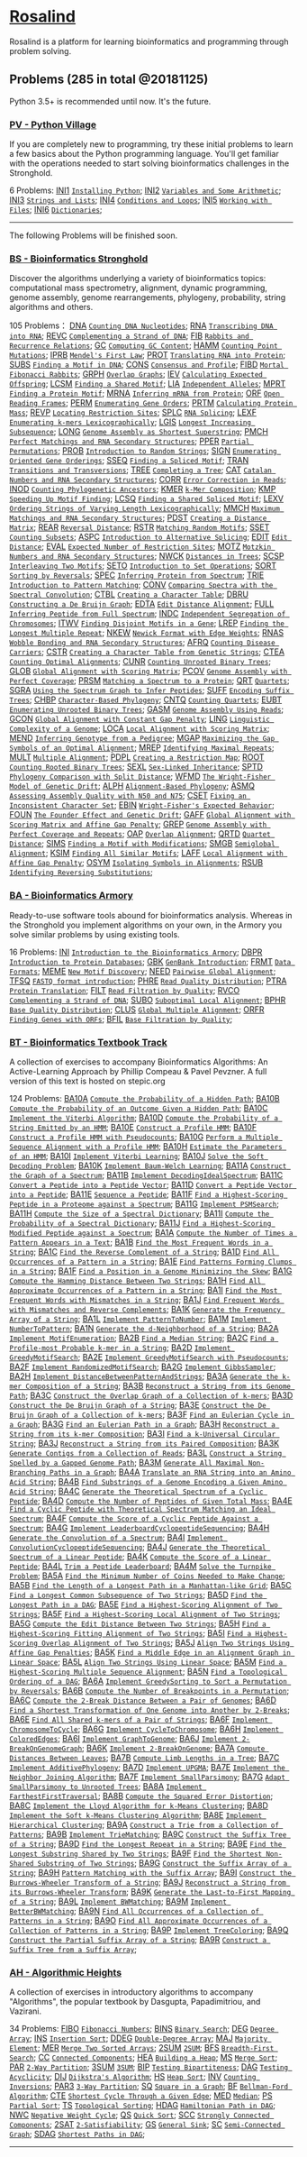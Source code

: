 # [Rosalind](http://rosalind.info/problems/list-view/)
Rosalind is a platform for learning bioinformatics and programming through problem solving.

## Problems (285 in total @20181125)
Python 3.5+ is recommended until now. It's the future.

### [PV - Python Village](http://rosalind.info/problems/list-view/?location=python-village)
If you are completely new to programming, try these initial problems to learn a few basics about the Python programming language. You'll get familiar with the operations needed to start solving bioinformatics challenges in the Stronghold.

6 Problems:
[INI1](http://rosalind.info/problems/ini1/) [`Installing Python`](https://github.com/lizc07/rosalind/blob/master/PV_INI1.py);
[INI2](http://rosalind.info/problems/ini2/) [`Variables and Some Arithmetic`](https://github.com/lizc07/rosalind/blob/master/PV_INI2.py);
[INI3](http://rosalind.info/problems/ini3/) [`Strings and Lists`](https://github.com/lizc07/rosalind/blob/master/PV_INI3.py);
[INI4](http://rosalind.info/problems/ini4/) [`Conditions and Loops`](https://github.com/lizc07/rosalind/blob/master/PV_INI4.py);
[INI5](http://rosalind.info/problems/ini5/) [`Working with Files`](https://github.com/lizc07/rosalind/blob/master/PV_INI5.py);
[INI6](http://rosalind.info/problems/ini6/) [`Dictionaries`](https://github.com/lizc07/rosalind/blob/master/PV_INI6.py);

----------------------------------------
The following Problems will be finished soon.

### [BS - Bioinformatics Stronghold](http://rosalind.info/problems/list-view/)
Discover the algorithms underlying a variety of bioinformatics topics: computational mass spectrometry, alignment, dynamic programming, genome assembly, genome rearrangements, phylogeny, probability, string algorithms and others.

105 Problems：
[DNA](http://rosalind.info/problems/dna/) [`Counting DNA Nucleotides`](https://github.com/lizc07/rosalind/blob/master/BS_DNA.py);
[RNA](http://rosalind.info/problems/rna/) [`Transcribing DNA into RNA`](https://github.com/lizc07/rosalind/blob/master/BS_RNA.py);
[REVC](http://rosalind.info/problems/revc/) [`Complementing a Strand of DNA`](https://github.com/lizc07/rosalind/blob/master/BS_REVC.py);
[FIB](http://rosalind.info/problems/fib/) [`Rabbits and Recurrence Relations`](https://github.com/lizc07/rosalind/blob/master/BS_FIB.py);
[GC](http://rosalind.info/problems/gc/) [`Computing GC Content`](https://github.com/lizc07/rosalind/blob/master/BS_GC.py);
[HAMM](http://rosalind.info/problems/hamm/) [`Counting Point Mutations`](https://github.com/lizc07/rosalind/blob/master/BS_HAMM.py);
[IPRB](http://rosalind.info/problems/iprb/) [`Mendel's First Law`](https://github.com/lizc07/rosalind/blob/master/BS_IPRB.py);
[PROT](http://rosalind.info/problems/prot/) [`Translating RNA into Protein`](https://github.com/lizc07/rosalind/blob/master/BS_PROT.py);
[SUBS](http://rosalind.info/problems/subs/) [`Finding a Motif in DNA`](https://github.com/lizc07/rosalind/blob/master/BS_SUBS.py);
[CONS](http://rosalind.info/problems/cons/) [`Consensus and Profile`](https://github.com/lizc07/rosalind/blob/master/BS_CONS.py);
[FIBD](http://rosalind.info/problems/fibd/) [`Mortal Fibonacci Rabbits`](https://github.com/lizc07/rosalind/blob/master/BS_FIBD.py);
[GRPH](http://rosalind.info/problems/grph/) [`Overlap Graphs`](https://github.com/lizc07/rosalind/blob/master/BS_GRPH.py);
[IEV](http://rosalind.info/problems/iev/) [`Calculating Expected Offspring`](https://github.com/lizc07/rosalind/blob/master/BS_IEV.py);
[LCSM](http://rosalind.info/problems/lcsm/) [`Finding a Shared Motif`](https://github.com/lizc07/rosalind/blob/master/BS_LCSM.py);
[LIA](http://rosalind.info/problems/lia/) [`Independent Alleles`](https://github.com/lizc07/rosalind/blob/master/BS_LIA.py);
[MPRT](http://rosalind.info/problems/mprt/) [`Finding a Protein Motif`](https://github.com/lizc07/rosalind/blob/master/BS_MPRT.py);
[MRNA](http://rosalind.info/problems/mrna/) [`Inferring mRNA from Protein`](https://github.com/lizc07/rosalind/blob/master/BS_MRNA.py);
[ORF](http://rosalind.info/problems/orf/) [`Open Reading Frames`](https://github.com/lizc07/rosalind/blob/master/BS_ORF.py);
[PERM](http://rosalind.info/problems/perm/) [`Enumerating Gene Orders`](https://github.com/lizc07/rosalind/blob/master/BS_PERM.py);
[PRTM](http://rosalind.info/problems/prtm/) [`Calculating Protein Mass`](https://github.com/lizc07/rosalind/blob/master/BS_PRTM.py);
[REVP](http://rosalind.info/problems/revp/) [`Locating Restriction Sites`](https://github.com/lizc07/rosalind/blob/master/BS_REVP.py);
[SPLC](http://rosalind.info/problems/splc/) [`RNA Splicing`](https://github.com/lizc07/rosalind/blob/master/BS_SPLC.py);
[LEXF](http://rosalind.info/problems/lexf/) [`Enumerating k-mers Lexicographically`](https://github.com/lizc07/rosalind/blob/master/BS_LEXF.py);
[LGIS](http://rosalind.info/problems/lgis/) [`Longest Increasing Subsequence`](https://github.com/lizc07/rosalind/blob/master/BS_LGIS.py);
[LONG](http://rosalind.info/problems/long/) [`Genome Assembly as Shortest Superstring`](https://github.com/lizc07/rosalind/blob/master/BS_LONG.py);
[PMCH](http://rosalind.info/problems/pmch/) [`Perfect Matchings and RNA Secondary Structures`](https://github.com/lizc07/rosalind/blob/master/BS_PMCH.py);
[PPER](http://rosalind.info/problems/pper/) [`Partial Permutations`](https://github.com/lizc07/rosalind/blob/master/BS_PPER.py);
[PROB](http://rosalind.info/problems/prob/) [`Introduction to Random Strings`](https://github.com/lizc07/rosalind/blob/master/BS_PROB.py);
[SIGN](http://rosalind.info/problems/sign/) [`Enumerating Oriented Gene Orderings`](https://github.com/lizc07/rosalind/blob/master/BS_SIGN.py);
[SSEQ](http://rosalind.info/problems/sseq/) [`Finding a Spliced Motif`](https://github.com/lizc07/rosalind/blob/master/BS_SSEQ.py);
[TRAN](http://rosalind.info/problems/tran/) [`Transitions and Transversions`](https://github.com/lizc07/rosalind/blob/master/BS_TRAN.py);
[TREE](http://rosalind.info/problems/tree/) [`Completing a Tree`](https://github.com/lizc07/rosalind/blob/master/BS_TREE.py);
[CAT](http://rosalind.info/problems/cat/) [`Catalan Numbers and RNA Secondary Structures`](https://github.com/lizc07/rosalind/blob/master/BS_CAT.py);
[CORR](http://rosalind.info/problems/corr/) [`Error Correction in Reads`](https://github.com/lizc07/rosalind/blob/master/BS_CORR.py);
[INOD](http://rosalind.info/problems/inod/) [`Counting Phylogenetic Ancestors`](https://github.com/lizc07/rosalind/blob/master/BS_INOD.py);
[KMER](http://rosalind.info/problems/kmer/) [`k-Mer Composition`](https://github.com/lizc07/rosalind/blob/master/BS_KMER.py);
[KMP](http://rosalind.info/problems/kmp/) [`Speeding Up Motif Finding`](https://github.com/lizc07/rosalind/blob/master/BS_KMP.py);
[LCSQ](http://rosalind.info/problems/lcsq/) [`Finding a Shared Spliced Motif`](https://github.com/lizc07/rosalind/blob/master/BS_LCSQ.py);
[LEXV](http://rosalind.info/problems/lexv/) [`Ordering Strings of Varying Length Lexicographically`](https://github.com/lizc07/rosalind/blob/master/BS_LEXV.py);
[MMCH](http://rosalind.info/problems/mmch/) [`Maximum Matchings and RNA Secondary Structures`](https://github.com/lizc07/rosalind/blob/master/BS_MMCH.py);
[PDST](http://rosalind.info/problems/pdst/) [`Creating a Distance Matrix`](https://github.com/lizc07/rosalind/blob/master/BS_PDST.py);
[REAR](http://rosalind.info/problems/rear/) [`Reversal Distance`](https://github.com/lizc07/rosalind/blob/master/BS_REAR.py);
[RSTR](http://rosalind.info/problems/rstr/) [`Matching Random Motifs`](https://github.com/lizc07/rosalind/blob/master/BS_RSTR.py);
[SSET](http://rosalind.info/problems/sset/) [`Counting Subsets`](https://github.com/lizc07/rosalind/blob/master/BS_SSET.py);
[ASPC](http://rosalind.info/problems/aspc/) [`Introduction to Alternative Splicing`](https://github.com/lizc07/rosalind/blob/master/BS_ASPC.py);
[EDIT](http://rosalind.info/problems/edit/) [`Edit Distance`](https://github.com/lizc07/rosalind/blob/master/BS_EDIT.py);
[EVAL](http://rosalind.info/problems/eval/) [`Expected Number of Restriction Sites`](https://github.com/lizc07/rosalind/blob/master/BS_EVAL.py);
[MOTZ](http://rosalind.info/problems/motz/) [`Motzkin Numbers and RNA Secondary Structures`](https://github.com/lizc07/rosalind/blob/master/BS_MOTZ.py);
[NWCK](http://rosalind.info/problems/nwck/) [`Distances in Trees`](https://github.com/lizc07/rosalind/blob/master/BS_NWCK.py);
[SCSP](http://rosalind.info/problems/scsp/) [`Interleaving Two Motifs`](https://github.com/lizc07/rosalind/blob/master/BS_SCSP.py);
[SETO](http://rosalind.info/problems/seto/) [`Introduction to Set Operations`](https://github.com/lizc07/rosalind/blob/master/BS_SETO.py);
[SORT](http://rosalind.info/problems/sort/) [`Sorting by Reversals`](https://github.com/lizc07/rosalind/blob/master/BS_SORT.py);
[SPEC](http://rosalind.info/problems/spec/) [`Inferring Protein from Spectrum`](https://github.com/lizc07/rosalind/blob/master/BS_SPEC.py);
[TRIE](http://rosalind.info/problems/trie/) [`Introduction to Pattern Matching`](https://github.com/lizc07/rosalind/blob/master/BS_TRIE.py);
[CONV](http://rosalind.info/problems/conv/) [`Comparing Spectra with the Spectral Convolution`](https://github.com/lizc07/rosalind/blob/master/BS_CONV.py);
[CTBL](http://rosalind.info/problems/ctbl/) [`Creating a Character Table`](https://github.com/lizc07/rosalind/blob/master/BS_CTBL.py);
[DBRU](http://rosalind.info/problems/dbru/) [`Constructing a De Bruijn Graph`](https://github.com/lizc07/rosalind/blob/master/BS_DBRU.py);
[EDTA](http://rosalind.info/problems/edta/) [`Edit Distance Alignment`](https://github.com/lizc07/rosalind/blob/master/BS_EDTA.py);
[FULL](http://rosalind.info/problems/full/) [`Inferring Peptide from Full Spectrum`](https://github.com/lizc07/rosalind/blob/master/BS_FULL.py);
[INDC](http://rosalind.info/problems/indc/) [`Independent Segregation of Chromosomes`](https://github.com/lizc07/rosalind/blob/master/BS_INDC.py);
[ITWV](http://rosalind.info/problems/itwv/) [`Finding Disjoint Motifs in a Gene`](https://github.com/lizc07/rosalind/blob/master/BS_ITWV.py);
[LREP](http://rosalind.info/problems/lrep/) [`Finding the Longest Multiple Repeat`](https://github.com/lizc07/rosalind/blob/master/BS_LREP.py);
[NKEW](http://rosalind.info/problems/nkew/) [`Newick Format with Edge Weights`](https://github.com/lizc07/rosalind/blob/master/BS_NKEW.py);
[RNAS](http://rosalind.info/problems/rnas/) [`Wobble Bonding and RNA Secondary Structures`](https://github.com/lizc07/rosalind/blob/master/BS_RNAS.py);
[AFRQ](http://rosalind.info/problems/afrq/) [`Counting Disease Carriers`](https://github.com/lizc07/rosalind/blob/master/BS_AFRQ.py);
[CSTR](http://rosalind.info/problems/cstr/) [`Creating a Character Table from Genetic Strings`](https://github.com/lizc07/rosalind/blob/master/BS_CSTR.py);
[CTEA](http://rosalind.info/problems/ctea/) [`Counting Optimal Alignments`](https://github.com/lizc07/rosalind/blob/master/BS_CTEA.py);
[CUNR](http://rosalind.info/problems/cunr/) [`Counting Unrooted Binary Trees`](https://github.com/lizc07/rosalind/blob/master/BS_CUNR.py);
[GLOB](http://rosalind.info/problems/glob/) [`Global Alignment with Scoring Matrix`](https://github.com/lizc07/rosalind/blob/master/BS_GLOB.py);
[PCOV](http://rosalind.info/problems/pcov/) [`Genome Assembly with Perfect Coverage`](https://github.com/lizc07/rosalind/blob/master/BS_PCOV.py);
[PRSM](http://rosalind.info/problems/prsm/) [`Matching a Spectrum to a Protein`](https://github.com/lizc07/rosalind/blob/master/BS_PRSM.py);
[QRT](http://rosalind.info/problems/qrt/) [`Quartets`](https://github.com/lizc07/rosalind/blob/master/BS_QRT.py);
[SGRA](http://rosalind.info/problems/sgra/) [`Using the Spectrum Graph to Infer Peptides`](https://github.com/lizc07/rosalind/blob/master/BS_SGRA.py);
[SUFF](http://rosalind.info/problems/suff/) [`Encoding Suffix Trees`](https://github.com/lizc07/rosalind/blob/master/BS_SUFF.py);
[CHBP](http://rosalind.info/problems/chbp/) [`Character-Based Phylogeny`](https://github.com/lizc07/rosalind/blob/master/BS_CHBP.py);
[CNTQ](http://rosalind.info/problems/cntq/) [`Counting Quartets`](https://github.com/lizc07/rosalind/blob/master/BS_CNTQ.py);
[EUBT](http://rosalind.info/problems/eubt/) [`Enumerating Unrooted Binary Trees`](https://github.com/lizc07/rosalind/blob/master/BS_EUBT.py);
[GASM](http://rosalind.info/problems/gasm/) [`Genome Assembly Using Reads`](https://github.com/lizc07/rosalind/blob/master/BS_GASM.py);
[GCON](http://rosalind.info/problems/gcon/) [`Global Alignment with Constant Gap Penalty`](https://github.com/lizc07/rosalind/blob/master/BS_GCON.py);
[LING](http://rosalind.info/problems/ling/) [`Linguistic Complexity of a Genome`](https://github.com/lizc07/rosalind/blob/master/BS_LING.py);
[LOCA](http://rosalind.info/problems/loca/) [`Local Alignment with Scoring Matrix`](https://github.com/lizc07/rosalind/blob/master/BS_LOCA.py);
[MEND](http://rosalind.info/problems/mend/) [`Inferring Genotype from a Pedigree`](https://github.com/lizc07/rosalind/blob/master/BS_MEND.py);
[MGAP](http://rosalind.info/problems/mgap/) [`Maximizing the Gap Symbols of an Optimal Alignment`](https://github.com/lizc07/rosalind/blob/master/BS_MGAP.py);
[MREP](http://rosalind.info/problems/mrep/) [`Identifying Maximal Repeats`](https://github.com/lizc07/rosalind/blob/master/BS_MREP.py);
[MULT](http://rosalind.info/problems/mult/) [`Multiple Alignment`](https://github.com/lizc07/rosalind/blob/master/BS_MULT.py);
[PDPL](http://rosalind.info/problems/pdpl/) [`Creating a Restriction Map`](https://github.com/lizc07/rosalind/blob/master/BS_PDPL.py);
[ROOT](http://rosalind.info/problems/root/) [`Counting Rooted Binary Trees`](https://github.com/lizc07/rosalind/blob/master/BS_ROOT.py);
[SEXL](http://rosalind.info/problems/sexl/) [`Sex-Linked Inheritance`](https://github.com/lizc07/rosalind/blob/master/BS_SEXL.py);
[SPTD](http://rosalind.info/problems/sptd/) [`Phylogeny Comparison with Split Distance`](https://github.com/lizc07/rosalind/blob/master/BS_SPTD.py);
[WFMD](http://rosalind.info/problems/wfmd/) [`The Wright-Fisher Model of Genetic Drift`](https://github.com/lizc07/rosalind/blob/master/BS_WFMD.py);
[ALPH](http://rosalind.info/problems/alph/) [`Alignment-Based Phylogeny`](https://github.com/lizc07/rosalind/blob/master/BS_ALPH.py);
[ASMQ](http://rosalind.info/problems/asmq/) [`Assessing Assembly Quality with N50 and N75`](https://github.com/lizc07/rosalind/blob/master/BS_ASMQ.py);
[CSET](http://rosalind.info/problems/cset/) [`Fixing an Inconsistent Character Set`](https://github.com/lizc07/rosalind/blob/master/BS_CSET.py);
[EBIN](http://rosalind.info/problems/ebin/) [`Wright-Fisher's Expected Behavior`](https://github.com/lizc07/rosalind/blob/master/BS_EBIN.py);
[FOUN](http://rosalind.info/problems/foun/) [`The Founder Effect and Genetic Drift`](https://github.com/lizc07/rosalind/blob/master/BS_FOUN.py);
[GAFF](http://rosalind.info/problems/gaff/) [`Global Alignment with Scoring Matrix and Affine Gap Penalty`](https://github.com/lizc07/rosalind/blob/master/BS_GAFF.py);
[GREP](http://rosalind.info/problems/grep/) [`Genome Assembly with Perfect Coverage and Repeats`](https://github.com/lizc07/rosalind/blob/master/BS_GREP.py);
[OAP](http://rosalind.info/problems/oap/) [`Overlap Alignment`](https://github.com/lizc07/rosalind/blob/master/BS_OAP.py);
[QRTD](http://rosalind.info/problems/qrtd/) [`Quartet Distance`](https://github.com/lizc07/rosalind/blob/master/BS_QRTD.py);
[SIMS](http://rosalind.info/problems/sims/) [`Finding a Motif with Modifications`](https://github.com/lizc07/rosalind/blob/master/BS_SIMS.py);
[SMGB](http://rosalind.info/problems/smgb/) [`Semiglobal Alignment`](https://github.com/lizc07/rosalind/blob/master/BS_SMGB.py);
[KSIM](http://rosalind.info/problems/ksim/) [`Finding All Similar Motifs`](https://github.com/lizc07/rosalind/blob/master/BS_KSIM.py);
[LAFF](http://rosalind.info/problems/laff/) [`Local Alignment with Affine Gap Penalty`](https://github.com/lizc07/rosalind/blob/master/BS_LAFF.py);
[OSYM](http://rosalind.info/problems/osym/) [`Isolating Symbols in Alignments`](https://github.com/lizc07/rosalind/blob/master/BS_OSYM.py);
[RSUB](http://rosalind.info/problems/rsub/) [`Identifying Reversing Substitutions`](https://github.com/lizc07/rosalind/blob/master/BS_RSUB.py);

### [BA - Bioinformatics Armory](http://rosalind.info/problems/list-view/?location=bioinformatics-armory)
Ready-to-use software tools abound for bioinformatics analysis. Whereas in the Stronghold you implement algorithms on your own, in the Armory you solve similar problems by using existing tools.

16 Problems:
[INI](http://rosalind.info/problems/ini) [`Introduction to the Bioinformatics Armory`](https://github.com/lizc07/rosalind/blob/master/BA_INI.py);
[DBPR](http://rosalind.info/problems/dbpr) [`Introduction to Protein Databases`](https://github.com/lizc07/rosalind/blob/master/BA_DBPR.py);
[GBK](http://rosalind.info/problems/gbk) [`GenBank Introduction`](https://github.com/lizc07/rosalind/blob/master/BA_GBK.py);
[FRMT](http://rosalind.info/problems/frmt) [`Data Formats`](https://github.com/lizc07/rosalind/blob/master/BA_FRMT.py);
[MEME](http://rosalind.info/problems/meme) [`New Motif Discovery`](https://github.com/lizc07/rosalind/blob/master/BA_MEME.py);
[NEED](http://rosalind.info/problems/need) [`Pairwise Global Alignment`](https://github.com/lizc07/rosalind/blob/master/BA_NEED.py);
[TFSQ](http://rosalind.info/problems/tfsq) [`FASTQ format introduction`](https://github.com/lizc07/rosalind/blob/master/BA_TFSQ.py);
[PHRE](http://rosalind.info/problems/phre) [`Read Quality Distribution`](https://github.com/lizc07/rosalind/blob/master/BA_PHRE.py);
[PTRA](http://rosalind.info/problems/ptra) [`Protein Translation`](https://github.com/lizc07/rosalind/blob/master/BA_PTRA.py);
[FILT](http://rosalind.info/problems/filt) [`Read Filtration by Quality`](https://github.com/lizc07/rosalind/blob/master/BA_FILT.py);
[RVCO](http://rosalind.info/problems/rvco) [`Complementing a Strand of DNA`](https://github.com/lizc07/rosalind/blob/master/BA_RVCO.py);
[SUBO](http://rosalind.info/problems/subo) [`Suboptimal Local Alignment`](https://github.com/lizc07/rosalind/blob/master/BA_SUBO.py);
[BPHR](http://rosalind.info/problems/bphr) [`Base Quality Distribution`](https://github.com/lizc07/rosalind/blob/master/BA_BPHR.py);
[CLUS](http://rosalind.info/problems/clus) [`Global Multiple Alignment`](https://github.com/lizc07/rosalind/blob/master/BA_CLUS.py);
[ORFR](http://rosalind.info/problems/orfr) [`Finding Genes with ORFs`](https://github.com/lizc07/rosalind/blob/master/BA_ORFR.py);
[BFIL](http://rosalind.info/problems/bfil) [`Base Filtration by Quality`](https://github.com/lizc07/rosalind/blob/master/BA_BFIL.py);
### [BT - Bioinformatics Textbook Track](http://rosalind.info/problems/list-view/?location=bioinformatics-textbook-track)
A collection of exercises to accompany Bioinformatics Algorithms: An Active-Learning Approach by Phillip Compeau & Pavel Pevzner. A full version of this text is hosted on stepic.org

124 Problems:
[BA10A](http://rosalind.info/problems/ba10a) [`Compute the Probability of a Hidden Path`](https://github.com/lizc07/rosalind/blob/master/BT_BA10A.py);
[BA10B](http://rosalind.info/problems/ba10b) [`Compute the Probability of an Outcome Given a Hidden Path`](https://github.com/lizc07/rosalind/blob/master/BT_BA10B.py);
[BA10C](http://rosalind.info/problems/ba10c) [`Implement the Viterbi Algorithm`](https://github.com/lizc07/rosalind/blob/master/BT_BA10C.py);
[BA10D](http://rosalind.info/problems/ba10d) [`Compute the Probability of a String Emitted by an HMM`](https://github.com/lizc07/rosalind/blob/master/BT_BA10D.py);
[BA10E](http://rosalind.info/problems/ba10e) [`Construct a Profile HMM`](https://github.com/lizc07/rosalind/blob/master/BT_BA10E.py);
[BA10F](http://rosalind.info/problems/ba10f) [`Construct a Profile HMM with Pseudocounts`](https://github.com/lizc07/rosalind/blob/master/BT_BA10F.py);
[BA10G](http://rosalind.info/problems/ba10g) [`Perform a Multiple Sequence Alignment with a Profile HMM`](https://github.com/lizc07/rosalind/blob/master/BT_BA10G.py);
[BA10H](http://rosalind.info/problems/ba10h) [`Estimate the Parameters of an HMM`](https://github.com/lizc07/rosalind/blob/master/BT_BA10H.py);
[BA10I](http://rosalind.info/problems/ba10i) [`Implement Viterbi Learning`](https://github.com/lizc07/rosalind/blob/master/BT_BA10I.py);
[BA10J](http://rosalind.info/problems/ba10j) [`Solve the Soft Decoding Problem`](https://github.com/lizc07/rosalind/blob/master/BT_BA10J.py);
[BA10K](http://rosalind.info/problems/ba10k) [`Implement Baum-Welch Learning`](https://github.com/lizc07/rosalind/blob/master/BT_BA10K.py);
[BA11A](http://rosalind.info/problems/ba11a) [`Construct the Graph of a Spectrum`](https://github.com/lizc07/rosalind/blob/master/BT_BA11A.py);
[BA11B](http://rosalind.info/problems/ba11b) [`Implement DecodingIdealSpectrum`](https://github.com/lizc07/rosalind/blob/master/BT_BA11B.py);
[BA11C](http://rosalind.info/problems/ba11c) [`Convert a Peptide into a Peptide Vector`](https://github.com/lizc07/rosalind/blob/master/BT_BA11C.py);
[BA11D](http://rosalind.info/problems/ba11d) [`Convert a Peptide Vector into a Peptide`](https://github.com/lizc07/rosalind/blob/master/BT_BA11D.py);
[BA11E](http://rosalind.info/problems/ba11e) [`Sequence a Peptide`](https://github.com/lizc07/rosalind/blob/master/BT_BA11E.py);
[BA11F](http://rosalind.info/problems/ba11f) [`Find a Highest-Scoring Peptide in a Proteome against a Spectrum`](https://github.com/lizc07/rosalind/blob/master/BT_BA11F.py);
[BA11G](http://rosalind.info/problems/ba11g) [`Implement PSMSearch`](https://github.com/lizc07/rosalind/blob/master/BT_BA11G.py);
[BA11H](http://rosalind.info/problems/ba11h) [`Compute the Size of a Spectral Dictionary`](https://github.com/lizc07/rosalind/blob/master/BT_BA11H.py);
[BA11I](http://rosalind.info/problems/ba11i) [`Compute the Probability of a Spectral Dictionary`](https://github.com/lizc07/rosalind/blob/master/BT_BA11I.py);
[BA11J](http://rosalind.info/problems/ba11j) [`Find a Highest-Scoring Modified Peptide against a Spectrum`](https://github.com/lizc07/rosalind/blob/master/BT_BA11J.py);
[BA1A](http://rosalind.info/problems/ba1a) [`Compute the Number of Times a Pattern Appears in a Text`](https://github.com/lizc07/rosalind/blob/master/BT_BA1A.py);
[BA1B](http://rosalind.info/problems/ba1b) [`Find the Most Frequent Words in a String`](https://github.com/lizc07/rosalind/blob/master/BT_BA1B.py);
[BA1C](http://rosalind.info/problems/ba1c) [`Find the Reverse Complement of a String`](https://github.com/lizc07/rosalind/blob/master/BT_BA1C.py);
[BA1D](http://rosalind.info/problems/ba1d) [`Find All Occurrences of a Pattern in a String`](https://github.com/lizc07/rosalind/blob/master/BT_BA1D.py);
[BA1E](http://rosalind.info/problems/ba1e) [`Find Patterns Forming Clumps in a String`](https://github.com/lizc07/rosalind/blob/master/BT_BA1E.py);
[BA1F](http://rosalind.info/problems/ba1f) [`Find a Position in a Genome Minimizing the Skew`](https://github.com/lizc07/rosalind/blob/master/BT_BA1F.py);
[BA1G](http://rosalind.info/problems/ba1g) [`Compute the Hamming Distance Between Two Strings`](https://github.com/lizc07/rosalind/blob/master/BT_BA1G.py);
[BA1H](http://rosalind.info/problems/ba1h) [`Find All Approximate Occurrences of a Pattern in a String`](https://github.com/lizc07/rosalind/blob/master/BT_BA1H.py);
[BA1I](http://rosalind.info/problems/ba1i) [`Find the Most Frequent Words with Mismatches in a String`](https://github.com/lizc07/rosalind/blob/master/BT_BA1I.py);
[BA1J](http://rosalind.info/problems/ba1j) [`Find Frequent Words with Mismatches and Reverse Complements`](https://github.com/lizc07/rosalind/blob/master/BT_BA1J.py);
[BA1K](http://rosalind.info/problems/ba1k) [`Generate the Frequency Array of a String`](https://github.com/lizc07/rosalind/blob/master/BT_BA1K.py);
[BA1L](http://rosalind.info/problems/ba1l) [`Implement PatternToNumber`](https://github.com/lizc07/rosalind/blob/master/BT_BA1L.py);
[BA1M](http://rosalind.info/problems/ba1m) [`Implement NumberToPattern`](https://github.com/lizc07/rosalind/blob/master/BT_BA1M.py);
[BA1N](http://rosalind.info/problems/ba1n) [`Generate the d-Neighborhood of a String`](https://github.com/lizc07/rosalind/blob/master/BT_BA1N.py);
[BA2A](http://rosalind.info/problems/ba2a) [`Implement MotifEnumeration`](https://github.com/lizc07/rosalind/blob/master/BT_BA2A.py);
[BA2B](http://rosalind.info/problems/ba2b) [`Find a Median String`](https://github.com/lizc07/rosalind/blob/master/BT_BA2B.py);
[BA2C](http://rosalind.info/problems/ba2c) [`Find a Profile-most Probable k-mer in a String`](https://github.com/lizc07/rosalind/blob/master/BT_BA2C.py);
[BA2D](http://rosalind.info/problems/ba2d) [`Implement GreedyMotifSearch`](https://github.com/lizc07/rosalind/blob/master/BT_BA2D.py);
[BA2E](http://rosalind.info/problems/ba2e) [`Implement GreedyMotifSearch with Pseudocounts`](https://github.com/lizc07/rosalind/blob/master/BT_BA2E.py);
[BA2F](http://rosalind.info/problems/ba2f) [`Implement RandomizedMotifSearch`](https://github.com/lizc07/rosalind/blob/master/BT_BA2F.py);
[BA2G](http://rosalind.info/problems/ba2g) [`Implement GibbsSampler`](https://github.com/lizc07/rosalind/blob/master/BT_BA2G.py);
[BA2H](http://rosalind.info/problems/ba2h) [`Implement DistanceBetweenPatternAndStrings`](https://github.com/lizc07/rosalind/blob/master/BT_BA2H.py);
[BA3A](http://rosalind.info/problems/ba3a) [`Generate the k-mer Composition of a String`](https://github.com/lizc07/rosalind/blob/master/BT_BA3A.py);
[BA3B](http://rosalind.info/problems/ba3b) [`Reconstruct a String from its Genome Path`](https://github.com/lizc07/rosalind/blob/master/BT_BA3B.py);
[BA3C](http://rosalind.info/problems/ba3c) [`Construct the Overlap Graph of a Collection of k-mers`](https://github.com/lizc07/rosalind/blob/master/BT_BA3C.py);
[BA3D](http://rosalind.info/problems/ba3d) [`Construct the De Bruijn Graph of a String`](https://github.com/lizc07/rosalind/blob/master/BT_BA3D.py);
[BA3E](http://rosalind.info/problems/ba3e) [`Construct the De Bruijn Graph of a Collection of k-mers`](https://github.com/lizc07/rosalind/blob/master/BT_BA3E.py);
[BA3F](http://rosalind.info/problems/ba3f) [`Find an Eulerian Cycle in a Graph`](https://github.com/lizc07/rosalind/blob/master/BT_BA3F.py);
[BA3G](http://rosalind.info/problems/ba3g) [`Find an Eulerian Path in a Graph`](https://github.com/lizc07/rosalind/blob/master/BT_BA3G.py);
[BA3H](http://rosalind.info/problems/ba3h) [`Reconstruct a String from its k-mer Composition`](https://github.com/lizc07/rosalind/blob/master/BT_BA3H.py);
[BA3I](http://rosalind.info/problems/ba3i) [`Find a k-Universal Circular String`](https://github.com/lizc07/rosalind/blob/master/BT_BA3I.py);
[BA3J](http://rosalind.info/problems/ba3j) [`Reconstruct a String from its Paired Composition`](https://github.com/lizc07/rosalind/blob/master/BT_BA3J.py);
[BA3K](http://rosalind.info/problems/ba3k) [`Generate Contigs from a Collection of Reads`](https://github.com/lizc07/rosalind/blob/master/BT_BA3K.py);
[BA3L](http://rosalind.info/problems/ba3l) [`Construct a String Spelled by a Gapped Genome Path`](https://github.com/lizc07/rosalind/blob/master/BT_BA3L.py);
[BA3M](http://rosalind.info/problems/ba3m) [`Generate All Maximal Non-Branching Paths in a Graph`](https://github.com/lizc07/rosalind/blob/master/BT_BA3M.py);
[BA4A](http://rosalind.info/problems/ba4a) [`Translate an RNA String into an Amino Acid String`](https://github.com/lizc07/rosalind/blob/master/BT_BA4A.py);
[BA4B](http://rosalind.info/problems/ba4b) [`Find Substrings of a Genome Encoding a Given Amino Acid String`](https://github.com/lizc07/rosalind/blob/master/BT_BA4B.py);
[BA4C](http://rosalind.info/problems/ba4c) [`Generate the Theoretical Spectrum of a Cyclic Peptide`](https://github.com/lizc07/rosalind/blob/master/BT_BA4C.py);
[BA4D](http://rosalind.info/problems/ba4d) [`Compute the Number of Peptides of Given Total Mass`](https://github.com/lizc07/rosalind/blob/master/BT_BA4D.py);
[BA4E](http://rosalind.info/problems/ba4e) [`Find a Cyclic Peptide with Theoretical Spectrum Matching an Ideal Spectrum`](https://github.com/lizc07/rosalind/blob/master/BT_BA4E.py);
[BA4F](http://rosalind.info/problems/ba4f) [`Compute the Score of a Cyclic Peptide Against a Spectrum`](https://github.com/lizc07/rosalind/blob/master/BT_BA4F.py);
[BA4G](http://rosalind.info/problems/ba4g) [`Implement LeaderboardCyclopeptideSequencing`](https://github.com/lizc07/rosalind/blob/master/BT_BA4G.py);
[BA4H](http://rosalind.info/problems/ba4h) [`Generate the Convolution of a Spectrum`](https://github.com/lizc07/rosalind/blob/master/BT_BA4H.py);
[BA4I](http://rosalind.info/problems/ba4i) [`Implement ConvolutionCyclopeptideSequencing`](https://github.com/lizc07/rosalind/blob/master/BT_BA4I.py);
[BA4J](http://rosalind.info/problems/ba4j) [`Generate the Theoretical Spectrum of a Linear Peptide`](https://github.com/lizc07/rosalind/blob/master/BT_BA4J.py);
[BA4K](http://rosalind.info/problems/ba4k) [`Compute the Score of a Linear Peptide`](https://github.com/lizc07/rosalind/blob/master/BT_BA4K.py);
[BA4L](http://rosalind.info/problems/ba4l) [`Trim a Peptide Leaderboard`](https://github.com/lizc07/rosalind/blob/master/BT_BA4L.py);
[BA4M](http://rosalind.info/problems/ba4m) [`Solve the Turnpike Problem`](https://github.com/lizc07/rosalind/blob/master/BT_BA4M.py);
[BA5A](http://rosalind.info/problems/ba5a) [`Find the Minimum Number of Coins Needed to Make Change`](https://github.com/lizc07/rosalind/blob/master/BT_BA5A.py);
[BA5B](http://rosalind.info/problems/ba5b) [`Find the Length of a Longest Path in a Manhattan-like Grid`](https://github.com/lizc07/rosalind/blob/master/BT_BA5B.py);
[BA5C](http://rosalind.info/problems/ba5c) [`Find a Longest Common Subsequence of Two Strings`](https://github.com/lizc07/rosalind/blob/master/BT_BA5C.py);
[BA5D](http://rosalind.info/problems/ba5d) [`Find the Longest Path in a DAG`](https://github.com/lizc07/rosalind/blob/master/BT_BA5D.py);
[BA5E](http://rosalind.info/problems/ba5e) [`Find a Highest-Scoring Alignment of Two Strings`](https://github.com/lizc07/rosalind/blob/master/BT_BA5E.py);
[BA5F](http://rosalind.info/problems/ba5f) [`Find a Highest-Scoring Local Alignment of Two Strings`](https://github.com/lizc07/rosalind/blob/master/BT_BA5F.py);
[BA5G](http://rosalind.info/problems/ba5g) [`Compute the Edit Distance Between Two Strings`](https://github.com/lizc07/rosalind/blob/master/BT_BA5G.py);
[BA5H](http://rosalind.info/problems/ba5h) [`Find a Highest-Scoring Fitting Alignment of Two Strings`](https://github.com/lizc07/rosalind/blob/master/BT_BA5H.py);
[BA5I](http://rosalind.info/problems/ba5i) [`Find a Highest-Scoring Overlap Alignment of Two Strings`](https://github.com/lizc07/rosalind/blob/master/BT_BA5I.py);
[BA5J](http://rosalind.info/problems/ba5j) [`Align Two Strings Using Affine Gap Penalties`](https://github.com/lizc07/rosalind/blob/master/BT_BA5J.py);
[BA5K](http://rosalind.info/problems/ba5k) [`Find a Middle Edge in an Alignment Graph in Linear Space`](https://github.com/lizc07/rosalind/blob/master/BT_BA5K.py);
[BA5L](http://rosalind.info/problems/ba5l) [`Align Two Strings Using Linear Space`](https://github.com/lizc07/rosalind/blob/master/BT_BA5L.py);
[BA5M](http://rosalind.info/problems/ba5m) [`Find a Highest-Scoring Multiple Sequence Alignment`](https://github.com/lizc07/rosalind/blob/master/BT_BA5M.py);
[BA5N](http://rosalind.info/problems/ba5n) [`Find a Topological Ordering of a DAG`](https://github.com/lizc07/rosalind/blob/master/BT_BA5N.py);
[BA6A](http://rosalind.info/problems/ba6a) [`Implement GreedySorting to Sort a Permutation by Reversals`](https://github.com/lizc07/rosalind/blob/master/BT_BA6A.py);
[BA6B](http://rosalind.info/problems/ba6b) [`Compute the Number of Breakpoints in a Permutation`](https://github.com/lizc07/rosalind/blob/master/BT_BA6B.py);
[BA6C](http://rosalind.info/problems/ba6c) [`Compute the 2-Break Distance Between a Pair of Genomes`](https://github.com/lizc07/rosalind/blob/master/BT_BA6C.py);
[BA6D](http://rosalind.info/problems/ba6d) [`Find a Shortest Transformation of One Genome into Another by 2-Breaks`](https://github.com/lizc07/rosalind/blob/master/BT_BA6D.py);
[BA6E](http://rosalind.info/problems/ba6e) [`Find All Shared k-mers of a Pair of Strings`](https://github.com/lizc07/rosalind/blob/master/BT_BA6E.py);
[BA6F](http://rosalind.info/problems/ba6f) [`Implement ChromosomeToCycle`](https://github.com/lizc07/rosalind/blob/master/BT_BA6F.py);
[BA6G](http://rosalind.info/problems/ba6g) [`Implement CycleToChromosome`](https://github.com/lizc07/rosalind/blob/master/BT_BA6G.py);
[BA6H](http://rosalind.info/problems/ba6h) [`Implement ColoredEdges`](https://github.com/lizc07/rosalind/blob/master/BT_BA6H.py);
[BA6I](http://rosalind.info/problems/ba6i) [`Implement GraphToGenome`](https://github.com/lizc07/rosalind/blob/master/BT_BA6I.py);
[BA6J](http://rosalind.info/problems/ba6j) [`Implement 2-BreakOnGenomeGraph`](https://github.com/lizc07/rosalind/blob/master/BT_BA6J.py);
[BA6K](http://rosalind.info/problems/ba6k) [`Implement 2-BreakOnGenome`](https://github.com/lizc07/rosalind/blob/master/BT_BA6K.py);
[BA7A](http://rosalind.info/problems/ba7a) [`Compute Distances Between Leaves`](https://github.com/lizc07/rosalind/blob/master/BT_BA7A.py);
[BA7B](http://rosalind.info/problems/ba7b) [`Compute Limb Lengths in a Tree`](https://github.com/lizc07/rosalind/blob/master/BT_BA7B.py);
[BA7C](http://rosalind.info/problems/ba7c) [`Implement AdditivePhylogeny`](https://github.com/lizc07/rosalind/blob/master/BT_BA7C.py);
[BA7D](http://rosalind.info/problems/ba7d) [`Implement UPGMA`](https://github.com/lizc07/rosalind/blob/master/BT_BA7D.py);
[BA7E](http://rosalind.info/problems/ba7e) [`Implement the Neighbor Joining Algorithm`](https://github.com/lizc07/rosalind/blob/master/BT_BA7E.py);
[BA7F](http://rosalind.info/problems/ba7f) [`Implement SmallParsimony`](https://github.com/lizc07/rosalind/blob/master/BT_BA7F.py);
[BA7G](http://rosalind.info/problems/ba7g) [`Adapt SmallParsimony to Unrooted Trees`](https://github.com/lizc07/rosalind/blob/master/BT_BA7G.py);
[BA8A](http://rosalind.info/problems/ba8a) [`Implement FarthestFirstTraversal`](https://github.com/lizc07/rosalind/blob/master/BT_BA8A.py);
[BA8B](http://rosalind.info/problems/ba8b) [`Compute the Squared Error Distortion`](https://github.com/lizc07/rosalind/blob/master/BT_BA8B.py);
[BA8C](http://rosalind.info/problems/ba8c) [`Implement the Lloyd Algorithm for k-Means Clustering`](https://github.com/lizc07/rosalind/blob/master/BT_BA8C.py);
[BA8D](http://rosalind.info/problems/ba8d) [`Implement the Soft k-Means Clustering Algorithm`](https://github.com/lizc07/rosalind/blob/master/BT_BA8D.py);
[BA8E](http://rosalind.info/problems/ba8e) [`Implement Hierarchical Clustering`](https://github.com/lizc07/rosalind/blob/master/BT_BA8E.py);
[BA9A](http://rosalind.info/problems/ba9a) [`Construct a Trie from a Collection of Patterns`](https://github.com/lizc07/rosalind/blob/master/BT_BA9A.py);
[BA9B](http://rosalind.info/problems/ba9b) [`Implement TrieMatching`](https://github.com/lizc07/rosalind/blob/master/BT_BA9B.py);
[BA9C](http://rosalind.info/problems/ba9c) [`Construct the Suffix Tree of a String`](https://github.com/lizc07/rosalind/blob/master/BT_BA9C.py);
[BA9D](http://rosalind.info/problems/ba9d) [`Find the Longest Repeat in a String`](https://github.com/lizc07/rosalind/blob/master/BT_BA9D.py);
[BA9E](http://rosalind.info/problems/ba9e) [`Find the Longest Substring Shared by Two Strings`](https://github.com/lizc07/rosalind/blob/master/BT_BA9E.py);
[BA9F](http://rosalind.info/problems/ba9f) [`Find the Shortest Non-Shared Substring of Two Strings`](https://github.com/lizc07/rosalind/blob/master/BT_BA9F.py);
[BA9G](http://rosalind.info/problems/ba9g) [`Construct the Suffix Array of a String`](https://github.com/lizc07/rosalind/blob/master/BT_BA9G.py);
[BA9H](http://rosalind.info/problems/ba9h) [`Pattern Matching with the Suffix Array`](https://github.com/lizc07/rosalind/blob/master/BT_BA9H.py);
[BA9I](http://rosalind.info/problems/ba9i) [`Construct the Burrows-Wheeler Transform of a String`](https://github.com/lizc07/rosalind/blob/master/BT_BA9I.py);
[BA9J](http://rosalind.info/problems/ba9j) [`Reconstruct a String from its Burrows-Wheeler Transform`](https://github.com/lizc07/rosalind/blob/master/BT_BA9J.py);
[BA9K](http://rosalind.info/problems/ba9k) [`Generate the Last-to-First Mapping of a String`](https://github.com/lizc07/rosalind/blob/master/BT_BA9K.py);
[BA9L](http://rosalind.info/problems/ba9l) [`Implement BWMatching`](https://github.com/lizc07/rosalind/blob/master/BT_BA9L.py);
[BA9M](http://rosalind.info/problems/ba9m) [`Implement BetterBWMatching`](https://github.com/lizc07/rosalind/blob/master/BT_BA9M.py);
[BA9N](http://rosalind.info/problems/ba9n) [`Find All Occurrences of a Collection of Patterns in a String`](https://github.com/lizc07/rosalind/blob/master/BT_BA9N.py);
[BA9O](http://rosalind.info/problems/ba9o) [`Find All Approximate Occurrences of a Collection of Patterns in a String`](https://github.com/lizc07/rosalind/blob/master/BT_BA9O.py);
[BA9P](http://rosalind.info/problems/ba9p) [`Implement TreeColoring`](https://github.com/lizc07/rosalind/blob/master/BT_BA9P.py);
[BA9Q](http://rosalind.info/problems/ba9q) [`Construct the Partial Suffix Array of a String`](https://github.com/lizc07/rosalind/blob/master/BT_BA9Q.py);
[BA9R](http://rosalind.info/problems/ba9r) [`Construct a Suffix Tree from a Suffix Array`](https://github.com/lizc07/rosalind/blob/master/BT_BA9R.py);
### [AH - Algorithmic Heights](http://rosalind.info/problems/list-view/?location=algorithmic-heights)
A collection of exercises in introductory algorithms to accompany "Algorithms", the popular textbook by Dasgupta, Papadimitriou, and Vazirani.

34 Problems:
[FIBO](http://rosalind.info/problems/fibo) [`Fibonacci Numbers`](https://github.com/lizc07/rosalind/blob/master/AH_FIBO.py);
[BINS](http://rosalind.info/problems/bins) [`Binary Search`](https://github.com/lizc07/rosalind/blob/master/AH_BINS.py);
[DEG](http://rosalind.info/problems/deg) [`Degree Array`](https://github.com/lizc07/rosalind/blob/master/AH_DEG.py);
[INS](http://rosalind.info/problems/ins) [`Insertion Sort`](https://github.com/lizc07/rosalind/blob/master/AH_INS.py);
[DDEG](http://rosalind.info/problems/ddeg) [`Double-Degree Array`](https://github.com/lizc07/rosalind/blob/master/AH_DDEG.py);
[MAJ](http://rosalind.info/problems/maj) [`Majority Element`](https://github.com/lizc07/rosalind/blob/master/AH_MAJ.py);
[MER](http://rosalind.info/problems/mer) [`Merge Two Sorted Arrays`](https://github.com/lizc07/rosalind/blob/master/AH_MER.py);
[2SUM](http://rosalind.info/problems/2sum) [`2SUM`](https://github.com/lizc07/rosalind/blob/master/AH_2SUM.py);
[BFS](http://rosalind.info/problems/bfs) [`Breadth-First Search`](https://github.com/lizc07/rosalind/blob/master/AH_BFS.py);
[CC](http://rosalind.info/problems/cc) [`Connected Components`](https://github.com/lizc07/rosalind/blob/master/AH_CC.py);
[HEA](http://rosalind.info/problems/hea) [`Building a Heap`](https://github.com/lizc07/rosalind/blob/master/AH_HEA.py);
[MS](http://rosalind.info/problems/ms) [`Merge Sort`](https://github.com/lizc07/rosalind/blob/master/AH_MS.py);
[PAR](http://rosalind.info/problems/par) [`2-Way Partition`](https://github.com/lizc07/rosalind/blob/master/AH_PAR.py);
[3SUM](http://rosalind.info/problems/3sum) [`3SUM`](https://github.com/lizc07/rosalind/blob/master/AH_3SUM.py);
[BIP](http://rosalind.info/problems/bip) [`Testing Bipartiteness`](https://github.com/lizc07/rosalind/blob/master/AH_BIP.py);
[DAG](http://rosalind.info/problems/dag) [`Testing Acyclicity`](https://github.com/lizc07/rosalind/blob/master/AH_DAG.py);
[DIJ](http://rosalind.info/problems/dij) [`Dijkstra's Algorithm`](https://github.com/lizc07/rosalind/blob/master/AH_DIJ.py);
[HS](http://rosalind.info/problems/hs) [`Heap Sort`](https://github.com/lizc07/rosalind/blob/master/AH_HS.py);
[INV](http://rosalind.info/problems/inv) [`Counting Inversions`](https://github.com/lizc07/rosalind/blob/master/AH_INV.py);
[PAR3](http://rosalind.info/problems/par3) [`3-Way Partition`](https://github.com/lizc07/rosalind/blob/master/AH_PAR3.py);
[SQ](http://rosalind.info/problems/sq) [`Square in a Graph`](https://github.com/lizc07/rosalind/blob/master/AH_SQ.py);
[BF](http://rosalind.info/problems/bf) [`Bellman-Ford Algorithm`](https://github.com/lizc07/rosalind/blob/master/AH_BF.py);
[CTE](http://rosalind.info/problems/cte) [`Shortest Cycle Through a Given Edge`](https://github.com/lizc07/rosalind/blob/master/AH_CTE.py);
[MED](http://rosalind.info/problems/med) [`Median`](https://github.com/lizc07/rosalind/blob/master/AH_MED.py);
[PS](http://rosalind.info/problems/ps) [`Partial Sort`](https://github.com/lizc07/rosalind/blob/master/AH_PS.py);
[TS](http://rosalind.info/problems/ts) [`Topological Sorting`](https://github.com/lizc07/rosalind/blob/master/AH_TS.py);
[HDAG](http://rosalind.info/problems/hdag) [`Hamiltonian Path in DAG`](https://github.com/lizc07/rosalind/blob/master/AH_HDAG.py);
[NWC](http://rosalind.info/problems/nwc) [`Negative Weight Cycle`](https://github.com/lizc07/rosalind/blob/master/AH_NWC.py);
[QS](http://rosalind.info/problems/qs) [`Quick Sort`](https://github.com/lizc07/rosalind/blob/master/AH_QS.py);
[SCC](http://rosalind.info/problems/scc) [`Strongly Connected Components`](https://github.com/lizc07/rosalind/blob/master/AH_SCC.py);
[2SAT](http://rosalind.info/problems/2sat) [`2-Satisfiability`](https://github.com/lizc07/rosalind/blob/master/AH_2SAT.py);
[GS](http://rosalind.info/problems/gs) [`General Sink`](https://github.com/lizc07/rosalind/blob/master/AH_GS.py);
[SC](http://rosalind.info/problems/sc) [`Semi-Connected Graph`](https://github.com/lizc07/rosalind/blob/master/AH_SC.py);
[SDAG](http://rosalind.info/problems/sdag) [`Shortest Paths in DAG`](https://github.com/lizc07/rosalind/blob/master/AH_SDAG.py);

------------------------------
